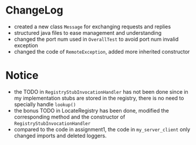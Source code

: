 # ChangeLog
* created a new class `Message` for exchanging requests and replies
* structured java files to ease management and understanding
* changed the port num used in `OverallTest` to avoid port num invalid exception
* changed the code of `RemoteException`, added more inherited constructor
# Notice
* the TODO in `RegistryStubInvocationHandler` has not been done since in my implementation stubs are stored in the registry, there is no need to specially handle `lookup()`
* the bonus TODO in LocateRegistry has been done, modified the corresponding method and the constructor of `RegistryStubInvocationHandler`
* compared to the code in assignment1, the code in `my_server_client` only changed imports and deleted loggers.